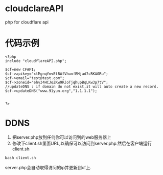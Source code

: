 # cloudclareAPI
php for cloudflare api

# 代码示例
```
<?php
include "cloudflareAPI.php";

$cf=new CFAPI;
$cf->apikey="xtMgnqYnvEtBAfVhunfEMjad7cRKAGRu";
$cf->email="test@test.com";
$cf->zoneid="ehv34HCJoZKw9RJoTjqhupBqLKw3p7tV";
//updateDNS : if domain do not exist,it will auto create a new record.
$cf->updateDNS("www.91yun.org","1.1.1.1");		


?>
```

# DDNS

1. 把server.php放到任何你可以访问到的web服务器上
2. 修改下client.sh里面URL,以确保可以访问到server.php.然后在客户端运行client.sh
```
bash client.sh
```

server.php会自动取得访问的ip并更新到cf上.